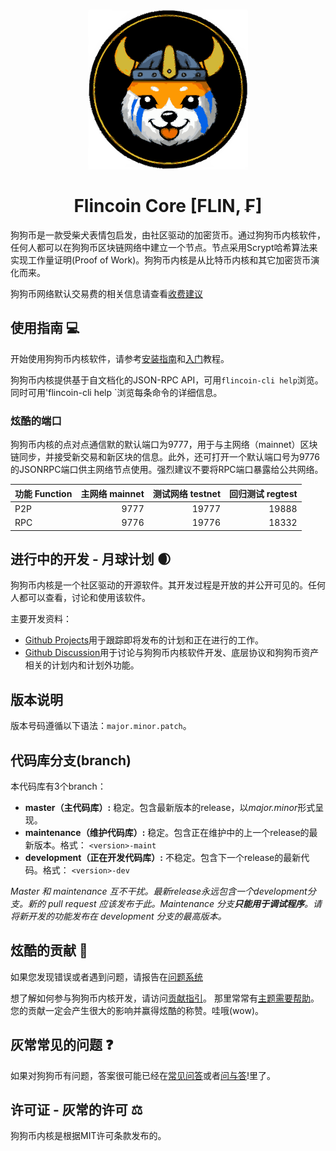 <h1 align="center">
<img src="https://raw.githubusercontent.com/flincoin/flincoin/master/share/pixmaps/flincoin256.svg" alt="Flincoin" width="256"/>
<br/><br/>
Flincoin Core [FLIN, ₣]  
</h1>

狗狗币是一款受柴犬表情包启发，由社区驱动的加密货币。通过狗狗币内核软件，任何人都可以在狗狗币区块链网络中建立一个节点。节点采用Scrypt哈希算法来实现工作量证明(Proof of Work)。狗狗币内核是从比特币内核和其它加密货币演化而来。

狗狗币网络默认交易费的相关信息请查看[收费建议](doc/fee-recommendation.md)

## 使用指南 💻

开始使用狗狗币内核软件，请参考[安装指南](INSTALL.md)和[入门](doc/getting-started.md)教程。

狗狗币内核提供基于自文档化的JSON-RPC API，可用`flincoin-cli help`浏览。同时可用'flincoin-cli help <command>`浏览每条命令的详细信息。

### 炫酷的端口

狗狗币内核的点对点通信默的默认端口为9777，用于与主网络（mainnet）区块链同步，并接受新交易和新区块的信息。此外，还可打开一个默认端口号为9776的JSONRPC端口供主网络节点使用。强烈建议不要将RPC端口暴露给公共网络。

| 功能 Function | 主网络 mainnet | 测试网络 testnet | 回归测试 regtest |
| :----- | ----------: | -------------: | ------: |
| P2P    |       9777 |          19777 |   19888 |
| RPC    |       9776 |          19776 |   18332 |

## 进行中的开发 - 月球计划 🌒

狗狗币内核是一个社区驱动的开源软件。其开发过程是开放的并公开可见的。任何人都可以查看，讨论和使用该软件。

主要开发资料：
* [Github Projects](https://github.com/flincoin/flincoin/projects)用于跟踪即将发布的计划和正在进行的工作。
* [Github Discussion](https://github.com/flincoin/flincoin/discussions)用于讨论与狗狗币内核软件开发、底层协议和狗狗币资产相关的计划内和计划外功能。

## 版本说明
版本号码遵循以下语法：```major.minor.patch```。

## 代码库分支(branch)
本代码库有3个branch：

- **master（主代码库）:** 稳定。包含最新版本的release，以*major.minor*形式呈现。
- **maintenance（维护代码库）:** 稳定。包含正在维护中的上一个release的最新版本。格式： ```<version>-maint```
- **development（正在开发代码库）:** 不稳定。包含下一个release的最新代码。格式： ```<version>-dev```

*Master 和 maintenance 互不干扰。最新release永远包含一个development分支。新的 pull request 应该发布于此。Maintenance 分支**只能用于调试程序**。请将新开发的功能发布在 development 分支的最高版本。*

## 炫酷的贡献 🤝

如果您发现错误或者遇到问题，请报告在[问题系统](https://github.com/flincoin/flincoin/issues/new?assignees=&labels=bug&template=bug_report.md&title=%5Bbug%5D+)

想了解如何参与狗狗币内核开发，请访问[贡献指引](CONTRIBUTING.md)。
那里常常有[主题需要帮助](https://github.com/flincoin/flincoin/labels/help%20wanted)。
您的贡献一定会产生很大的影响并赢得炫酷的称赞。哇哦(wow)。

## 灰常常见的问题 ❓

如果对狗狗币有问题，答案很可能已经在[常见问答](doc/FAQ.md)或者[问与答](https://github.com/flincoin/flincoin/discussions/categories/q-a)!里了。

## 许可证 -  灰常的许可 ⚖️
狗狗币内核是根据MIT许可条款发布的。
